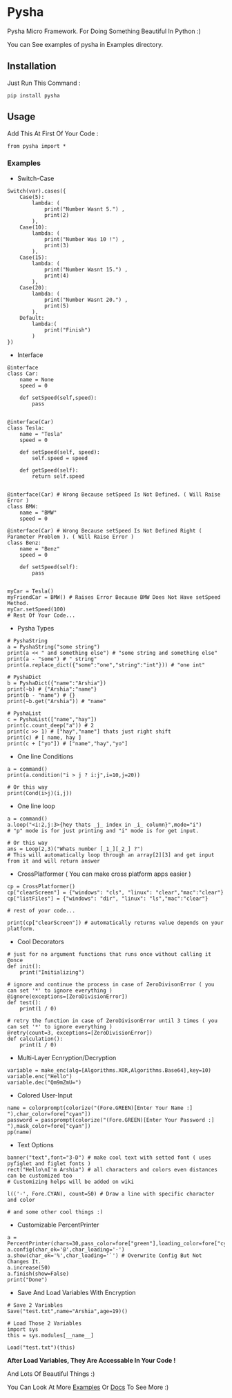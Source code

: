 # Pysha

Pysha Micro Framework. For Doing Something Beautiful In Python :)

You can See examples of pysha in Examples directory.

## Installation

Just Run This Command :

`pip install pysha`

## Usage

Add This At First Of Your Code :

`from pysha import *`

### Examples

- Switch-Case

```
Switch(var).cases({
    Case(5):
        lambda: (
            print("Number Wasnt 5.") ,
            print(2)
        ),
    Case(10):
        lambda: (
            print("Number Was 10 !") ,
            print(3)
        ),
    Case(15):
        lambda: (
            print("Number Wasnt 15.") ,
            print(4)
        ),
    Case(20):
        lambda: (
            print("Number Wasnt 20.") ,
            print(5)
        ),
    Default:
        lambda:(
            print("Finish")
        )
})
```

- Interface

```
@interface
class Car:
    name = None
    speed = 0

    def setSpeed(self,speed):
        pass


@interface(Car)
class Tesla:
    name = "Tesla"
    speed = 0

    def setSpeed(self, speed):
        self.speed = speed

    def getSpeed(self):
        return self.speed


@interface(Car) # Wrong Because setSpeed Is Not Defined. ( Will Raise Error )
class BMW:
    name = "BMW"
    speed = 0

@interface(Car) # Wrong Because setSpeed Is Not Defined Right ( Parameter Problem ). ( Will Raise Error )
class Benz:
    name = "Benz"
    speed = 0

    def setSpeed(self):
        pass


myCar = Tesla()
myFriendCar = BMW() # Raises Error Because BMW Does Not Have setSpeed Method.
myCar.setSpeed(100)
# Rest Of Your Code...
```

- Pysha Types

```
# PyshaString
a = PyshaString("some string")
print(a << " and something else") # "some string and something else"
print(a - "some") # " string"
print(a.replace_dict({"some":"one","string":"int"})) # "one int"

# PyshaDict
b = PyshaDict({"name":"Arshia"})
print(~b) # {"Arshia":"name"}
print(b - "name") # {}
print(~b.get("Arshia")) # "name"

# PyshaList
c = PyshaList(["name","hay"])
print(c.count_deep("a")) # 2
print(c >> 1) # ["hay","name"] thats just right shift
print(c) # [ name, hay ]
print(c + ["yo"]) # ["name","hay","yo"]

```

- One line Conditions

```
a = command()
print(a.condition("i > j ? i:j",i=10,j=20))

# Or this way
print(Cond(i>j)(i,j))
```

- One line loop

```
a = command()
a.loop("<i:2,j:3>{hey thats _j_ index in _i_ column}",mode="i")
# "p" mode is for just printing and "i" mode is for get input.

# Or this way
ans = Loop(2,3)("Whats number [_1_][_2_] ?")
# This will automatically loop through an array[2][3] and get input from it and will return answer
```

- CrossPlatformer ( You can make cross platform apps easier )

```
cp = CrossPlatformer()
cp["clearScreen"] = {"windows": "cls", "linux": "clear","mac":"clear"}
cp["listFiles"] = {"windows": "dir", "linux": "ls","mac":"clear"}

# rest of your code...

print(cp["clearScreen"]) # automatically returns value depends on your platform.
```

- Cool Decorators

```
# just for no argument functions that runs once without calling it
@once
def init():
    print("Initializing")

# ignore and continue the process in case of ZeroDivisonError ( you can set '*' to ignore everything )
@ignore(exceptions=[ZeroDivisionError])
def test():
    print(1 / 0)

# retry the function in case of ZeroDivisonError until 3 times ( you can set '*' to ignore everything )
@retry(count=3, exceptions=[ZeroDivisionError])
def calculation():
    print(1 / 0)
```

- Multi-Layer Ecnryption/Decryption

```
variable = make_enc(alg=[Algorithms.XOR,Algorithms.Base64],key=10)
variable.enc("Hello")
variable.dec("Qm9mZmU=")
```

- Colored User-Input

```
name = colorprompt(colorize("(Fore.GREEN)[Enter Your Name :] "),char_color=fore["cyan"])
password = passprompt(colorize("(Fore.GREEN)[Enter Your Password :] "),mask_color=fore["cyan"])
pp(name)
```

- Text Options

```
banner("text",font="3-D") # make cool text with setted font ( uses pyfiglet and figlet fonts )
rect("Hello\nI'm Arshia") # all characters and colors even distances can be customized too
# Customizing helps will be added on wiki

l(('-', Fore.CYAN), count=50) # Draw a line with specific character and color

# and some other cool things :)
```

- Customizable PercentPrinter

```
a = PercentPrinter(chars=30,pass_color=fore["green"],loading_color=fore["cyan"])
a.config(char_ok='@',char_loading='-')
a.show(char_ok='%',char_loading='`') # Overwrite Config But Not Changes It.
a.increase(50)
a.finish(show=False)
print("Done")
```

- Save And Load Variables With Encryption

```
# Save 2 Variables
Save("test.txt",name="Arshia",age=19)()

# Load Those 2 Variables
import sys
this = sys.modules[__name__]

Load("test.txt")(this)
```

**After Load Variables, They Are Accessable In Your Code !**

And Lots Of Beautiful Things :)

You Can Look At More [Examples](https://github.com/Arshiatmi/Pysha/tree/master/Examples) Or [Docs](https://pysha.readthedocs.io/en/latest/) To See More :)
